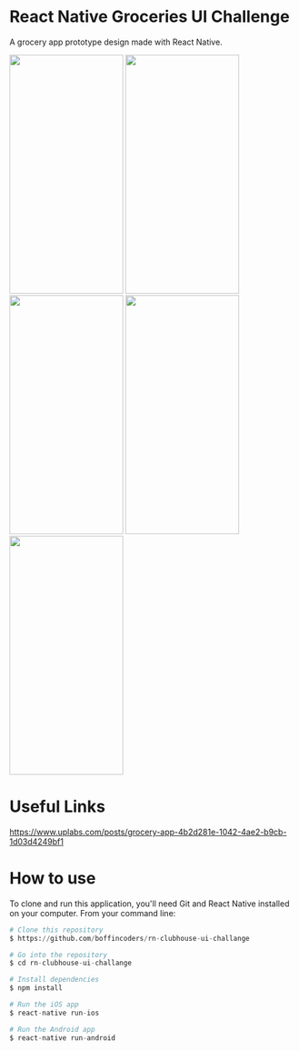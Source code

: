 # React Native Groceries UI Challenge
A grocery app prototype design made with React Native.

<img src="https://github.com/boffincoders/rn-grocery-ui-challange/blob/master/gif/Screenrecorder-2021-09-29-10-16-05-8730.gif?raw=true" width="200" height="420" /> <img 
src="https://github.com/boffincoders/rn-grocery-ui-challange/blob/master/screenshots/1632890179245.jpg?raw=true" width="200" height="420" 
/> <img src="https://github.com/boffincoders/rn-grocery-ui-challange/blob/master/screenshots/1632890179250.jpg?raw=true" width="200" 
height="420" /> <img src="https://github.com/boffincoders/rn-grocery-ui-challange/blob/master/screenshots/1632890179254.jpg?raw=true" width="200" height="420" /> <img src="https://github.com/boffincoders/rn-grocery-ui-challange/blob/master/screenshots/1632890179258.jpg?raw=true" width="200" height="420" 
/>

# Useful Links
https://www.uplabs.com/posts/grocery-app-4b2d281e-1042-4ae2-b9cb-1d03d4249bf1

# How to use
To clone and run this application, you'll need Git and React Native installed on your computer. From your command line:

```python
# Clone this repository
$ https://github.com/boffincoders/rn-clubhouse-ui-challange

# Go into the repository
$ cd rn-clubhouse-ui-challange

# Install dependencies
$ npm install

# Run the iOS app
$ react-native run-ios

# Run the Android app
$ react-native run-android
```
